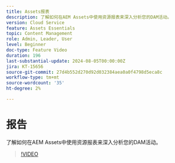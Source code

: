 ```yaml
---
title: Assets报表
description: 了解如何在AEM Assets中使用资源报表来深入分析您的DAM活动。
version: Cloud Service
feature: Assets Essentials
topic: Content Management
role: Admin, Leader, User
level: Beginner
doc-type: Feature Video
duration: 196
last-substantial-update: 2024-08-05T00:00:00Z
jira: KT-15656
source-git-commit: 27d4b552d270d92d032384aea0a0f4798d5eca8c
workflow-type: tm+mt
source-wordcount: '35'
ht-degree: 2%

---
```



# 报告

了解如何在AEM Assets中使用资源报表来深入分析您的DAM活动。

>[!VIDEO](https://video.tv.adobe.com/v/3432496/?learn=on)
